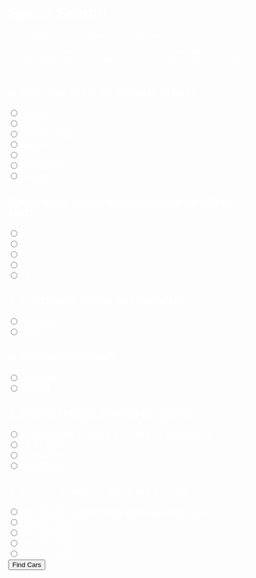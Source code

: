 <meta name="viewport" content="width=device-width, initial-scale=1.0">
<h1> Specs Search </h1>
<p>Search for your dream car using specifications!</p>
<p>Answer these questions with the specifications you want for your dream car! This will help the program narrow down the cars that are a best fit for you!</p>

<html>
    <form onsubmit="validate(); return false;" class="w3-container w3-theme w3-card">
    <h3> 1. What type of car do you wish to buy? </h3>
        <input type="radio" id="type" name="Sedan" value="Sedan">
        <label for="Sedan">Sedan</label><br>
        <input type="radio" id="type" name="SUV" value="SUV">
        <label for="SUV">SUV</label><br>
        <input type="radio" id="type" name="Pickup Truck" value="Pickup Truck">
        <label for="type">Pickup Truck</label><br>
        <input type="radio" id="type" name="Sports Car" value="Sports Car">
        <label for="Sports Car">Sports Car</label><br>
        <input type="radio" id="type" name="Van" value="Van">
        <label for="Van">Van</label><br>
        <input type="radio" id="type" name="Convertible" value="Convertible">
        <label for="Convertible">Convertible</label><br>
        <input type="radio" id="type" name="Coupe" value="Coupe">
        <label for="Coupe">Coupe</label><br>
    <h3> 2. How many people should your car be able to seat?</h3>
        <input type="radio" id="5" name="seatingCapacity" value="5">
        <label for="5">5</label><br>
        <input type="radio" id="7" name="seatingCapacity" value="7">
        <label for="7">7</label><br>
        <input type="radio" id="8" name="seatingCapacity" value="8">
        <label for="8">8</label><br>
        <input type="radio" id="10" name="seatingCapacity" value="10">
        <label for="10">10</label><br>
        <input type="radio" id="15" name="seatingCapacity" value="15">
        <label for="15">15</label><br>
    <h3> 3. What power source do you prefer?</h3>
        <input type="radio" id="Gasoline" name="powerSource" value="Gasoline">
        <label for="Gasoline">Gasoline</label><br>
        <input type="radio" id="Electric" name="powerSource" value="Electric">
        <label for="Electric">Electric</label><br>
    <h3> 4. Transmission Type?</h3>
        <input type="radio" id="Automatic" name="transmission" value="Automatic">
        <label for="Automatic">Automatic</label><br>
        <input type="radio" id="Manual" name="transmission" value="Manual">
        <label for="Manual">Manual</label><br>
    <h3> 5. Desired Mileage (in miles per gallon)</h3>
        <input type="radio" id="Non-Gasoline" name="mileage" value="Non-Gasoline">
        <label for="Non-Gasoline">Non-Gasoline (select if you want an electric car)</label><br>
        <input type="radio" id="a" name="mileage" value="a">
        <label for="a">10-20 MPG</label><br>
        <input type="radio" id="b" name="mileage" value="b">
        <label for="b">21-30 MPG</label><br>
        <input type="radio" id="c" name="mileage" value="c">
        <label for="c">31-40 MPG</label><br>
    <h3> 6. Desired Range (in miles per charge)</h3>
        <input type="radio" id="Non-Electric" name="range" value="Non-Electric">
        <label for="Non-Electric">Non-Electric (select if you want a gasoline car)</label><br>
        <input type="radio" id="1" name="range" value="1">
        <label for="1">200-250 Miles</label><br>
        <input type="radio" id="2" name="range" value="2">
        <label for="2">251-300 Miles</label><br>
        <input type="radio" id="3" name="range" value="3">
        <label for="3">301-350 Miles</label><br>
        <input type="radio" id="4" name="range" value="4">
        <label for="4">351-400 Miles</label><br>
        <input id="submit" type="submit" value="Find Cars" onclick="showTable(); return false;">
    <h3>
</html>

<style>
    .testbutton {
        background-color: white;
        border-radius: 8px;
        color: black;
        border: none;
        margin: 0;
        font-family: "Kanit", sans-serif;
        font-size: 20px;
    }

    .testbutton:hover {
        color: rgb(4, 4, 43);
    }

    label {
        font-family: "Kanit", sans-serif;
        font-size: 18px;
        color: white;
    }

    h3 {
        font-family: "Kanit", sans-serif;
        font-size: 20px;
        color: white;
    }

    h1 {
        font-family: "Kanit", sans-serif;
        font-size: 30px;
        color: white;
    }

    p {
        font-family: "Kanit", sans-serif;
        font-size: 15px;
        color: white;
    }
</style>


<script>
            function validate(event) {
                event.preventDefault();
                //Rest of the code
            }
            function search_car() {
                let input = document.getElementById('type').value
                input = input.toLowerCase();
                for (i = 0; i < x.length; i++) {
                    if (!x[i].innerHTML.toLowerCase().includes(input)) {
                        x[i].style.display = "none";
                    }
                    else {
                        x[i].style.display = "list-item";
                    }
                }
            }
            function showTable() {
                alert("fetching");
                const read_options = {
                    method: 'GET', // *GET, POST, PUT, DELETE, etc.
                    mode: 'cors', // no-cors, *cors, same-origin
                    cache: 'default', // *default, no-cache, reload, force-cache, only-if-cached
                    credentials: 'omit', // include, *same-origin, omit
                    headers: {
                        'Content-Type': 'application/json'
                    },
                };
                fetch('https://finalssvgcars.duckdns.org/api/carspecs', read_options)
                    .then(response => response.json())
                    .then(data => createTable(data));
                //  $(".table").remove();*/
               //  createTable(data);
               return false;
            }
            function createTable(data)
            {
                alert("Getting data");
                // $("#table").remove();
                var table = "<table class='table' border=1 style='color:#fff !important; background-color:#d09c00 !important'>";
                // add a row for name and marks
                table += `<tr>
                                      <th>Model Name</th>
                                      <th>Type</th>
                                      <th>Seating Capacity</th>
                                      <th>Power Source</th>
                                      <th>Transmission Type</th>
                                      <th>Mileage</th>
                                      <th>Range</th>
                                    </tr>`;
                // now add another row to show subject
                table += `<tr>
                                      <th width=200></th>
                                      <th width=200></th>
                                      <th width=200></th>
                                      <th width=200></th>
                                      <th width=200></th>
                                      <th width=200></th>
                                      <th width=200></th>
                                    </tr>`;
                var tr = "";
                var b = document.getElementById("type").value;
                var c = document.getElementById("seatingCapacity").value;
                var d = document.getElementById("powerSource").value;
                var e = document.getElementById("transmission").value;
                var f = document.getElementById("mileage").value;
                var g = document.getElementById("range").value;
                // alert(data[0].cuisine);
                for (let i = 0; i < data.length; i++) {
                    if (data[i].type.toLowerCase() == b.toLowerCase() && data[i].seatingCapacity.toLowerCase() == c.toLowerCase() && data[i].powerSource.toLowerCase() == d.toLowerCase() && data[i].transmission.toLowerCase() == e.toLowerCase() && data[i].mileage.toLowerCase() == f.toLowerCase() && data[i].range.toLowerCase() == g.toLowerCase()) {
                        //alert(data[i].recipename);
                      tr += "<tr>";
                        tr += `<td>${data[i].name}</td>`;
                        tr += `<td>${data[i].type}</td>`;
                        tr += `<td>${data[i].seatingCapacity}</td>`;
                        tr += `<td>${data[i].powerSource}</td>`;
                        tr += `<td>${data[i].transmission}</td>`;
                        tr += `<td>${data[i].mileage}</td>`;
                        tr += `<td>${data[i].range}</td>`;
                        tr += "</tr>"
                    }
                }
                table += tr + "</table>";
                document.getElementById("table").innerHTML += table;
                document.getElementById("range").value = g;
                document.getElementById("mileage").value = f;
                document.getElementById("transmission").value = e;
                document.getElementById("powerSource").value = d;
                document.getElementById("seatingCapacity").value = c;
                document.getElementById("type").value = b;
                alert("done");
            }
            function HideSuggestRecipe(){
                var x = document.getElementById("submit");
                    x.style.display = "none";
            }
            function UnhideData() {
                var x = document.getElementById("submit");
                x.style.display = "block";
            }
</script>